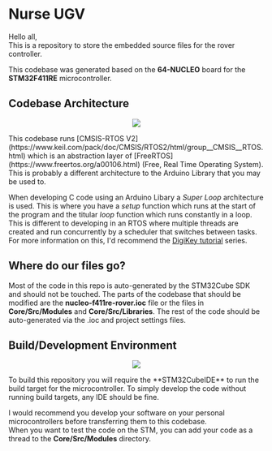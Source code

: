 # Nurse UGV  
Hello all,  
This is a repository to store the embedded source files for the rover controller.  

This codebase was generated based on the **64-NUCLEO** board for the **STM32F411RE** microcontroller.  

## Codebase Architecture  
<p align="center">  
  <img src="https://www.freertos.org/fr-content-src/uploads/2018/07/logo-1.jpg"/>  
</p>  
This codebase runs [CMSIS-RTOS V2](https://www.keil.com/pack/doc/CMSIS/RTOS2/html/group__CMSIS__RTOS.html) which is an abstraction layer of [FreeRTOS](https://www.freertos.org/a00106.html) (Free, Real Time Operating System). This is probably a different architecture to the Arduino Library that you may be used to.

When developing C code using an Arduino Libary a *Super Loop* architecture is used. This is where you have a *setup* function which runs at the start of the program and the titular *loop* function which runs constantly in a loop. This is different to developing in an RTOS where multiple threads are created and run concurrently by a scheduler that switches between tasks. For more information on this, I'd recommend the [DigiKey tutorial](https://www.digikey.com.au/en/videos/d/digi-key-electronics/introduction-to-rtos-part-1-what-is-a-real-time-operating-system-rtos) series.  

## Where do our files go?  
Most of the code in this repo is auto-generated by the STM32Cube SDK and should not be touched. The parts of the codebase that should be modified are the **nucleo-f411re-rover.ioc** file or the files in **Core/Src/Modules** and **Core/Src/Libraries**. The rest of the code should be auto-generated via the .ioc and project settings files.  

## Build/Development Environment  
<p align="center">  
  <img src="https://www.disk91.com/wp-content/uploads/2020/06/stm32-cube-ide.png"/>  
</p>  
To build this repository you will require the **STM32CubeIDE** to run the build target for the microcontroller.  
To simply develop the code without running build targets, any IDE should be fine.  

I would recommend you develop your software on your personal microcontrollers before transferring them to this codebase.  
When you want to test the code on the STM, you can add your code as a thread to the **Core/Src/Modules** directory. 
